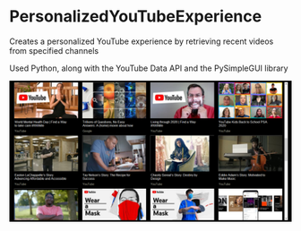 # PersonalizedYouTubeExperience

Creates a personalized YouTube experience by retrieving recent videos from specified channels

Used Python, along with the YouTube Data API and the PySimpleGUI library

<img src="images/screenshot.PNG">

